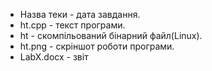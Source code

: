 - Назва теки - дата завдання.
- ht.cpp - текст програми.
- ht - скомпільований бінарний файл(Linux).
- ht.png - скріншот роботи програми.
- LabX.docx - звіт

